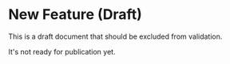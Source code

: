 # New Feature (Draft)

This is a draft document that should be excluded from validation.

It's not ready for publication yet.
